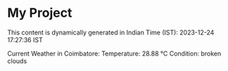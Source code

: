 # My Project

This content is dynamically generated in Indian Time (IST): 2023-12-24 17:27:36 IST


Current Weather in Coimbatore:
Temperature: 28.88 °C
Condition: broken clouds
